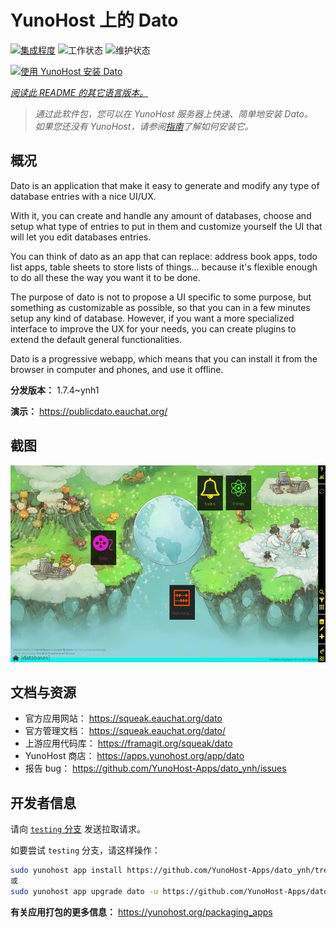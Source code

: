 <!--
注意：此 README 由 <https://github.com/YunoHost/apps/tree/master/tools/readme_generator> 自动生成
请勿手动编辑。
-->

# YunoHost 上的 Dato

[![集成程度](https://dash.yunohost.org/integration/dato.svg)](https://ci-apps.yunohost.org/ci/apps/dato/) ![工作状态](https://ci-apps.yunohost.org/ci/badges/dato.status.svg) ![维护状态](https://ci-apps.yunohost.org/ci/badges/dato.maintain.svg)

[![使用 YunoHost 安装 Dato](https://install-app.yunohost.org/install-with-yunohost.svg)](https://install-app.yunohost.org/?app=dato)

*[阅读此 README 的其它语言版本。](./ALL_README.md)*

> *通过此软件包，您可以在 YunoHost 服务器上快速、简单地安装 Dato。*  
> *如果您还没有 YunoHost，请参阅[指南](https://yunohost.org/install)了解如何安装它。*

## 概况

Dato is an application that make it easy to generate and modify any type of database entries with a nice UI/UX.

With it, you can create and handle any amount of databases, choose and setup what type of entries to put in them and customize yourself the UI that will let you edit databases entries.

You can think of dato as an app that can replace: address book apps, todo list apps, table sheets to store lists of things... because it's flexible enough to do all these the way you want it to be done.

The purpose of dato is not to propose a UI specific to some purpose, but something as customizable as possible, so that you can in a few minutes setup any kind of database. However, if you want a more specialized interface to improve the UX for your needs, you can create plugins to extend the default general functionalities.

Dato is a progressive webapp, which means that you can install it from the browser in computer and phones, and use it offline.


**分发版本：** 1.7.4~ynh1

**演示：** <https://publicdato.eauchat.org/>

## 截图

![Dato 的截图](./doc/screenshots/main_screen.webp)

## 文档与资源

- 官方应用网站： <https://squeak.eauchat.org/dato>
- 官方管理文档： <https://squeak.eauchat.org/dato/>
- 上游应用代码库： <https://framagit.org/squeak/dato>
- YunoHost 商店： <https://apps.yunohost.org/app/dato>
- 报告 bug： <https://github.com/YunoHost-Apps/dato_ynh/issues>

## 开发者信息

请向 [`testing` 分支](https://github.com/YunoHost-Apps/dato_ynh/tree/testing) 发送拉取请求。

如要尝试 `testing` 分支，请这样操作：

```bash
sudo yunohost app install https://github.com/YunoHost-Apps/dato_ynh/tree/testing --debug
或
sudo yunohost app upgrade dato -u https://github.com/YunoHost-Apps/dato_ynh/tree/testing --debug
```

**有关应用打包的更多信息：** <https://yunohost.org/packaging_apps>
